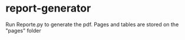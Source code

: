 # report-generator
Run Reporte.py to generate the pdf.
Pages and tables are stored on the "pages" folder
